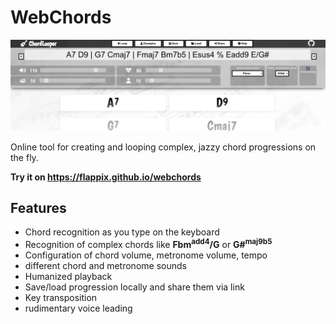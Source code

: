 
# WebChords

![Screenshot](https://raw.githubusercontent.com/flappix/webchords/main/screenshot.jpg)


Online tool for creating and looping complex, jazzy chord progressions on the fly.

**Try it on https://flappix.github.io/webchords**

## Features
- Chord recognition as you type on the keyboard
- Recognition of complex chords like **Fbm<sup>add4</sup>/G** or **G#<sup>maj9b5</sup>**
- Configuration of chord volume, metronome volume, tempo
- different chord and metronome sounds
- Humanized playback
- Save/load progression locally and share them via link
- Key transposition
- rudimentary voice leading
